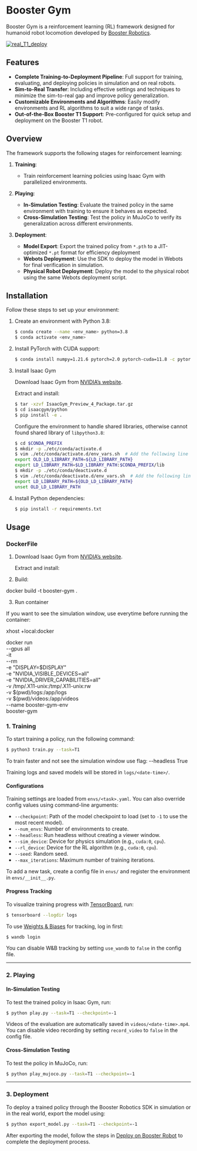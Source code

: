 # Booster Gym

Booster Gym is a reinforcement learning (RL) framework designed for humanoid robot locomotion developed by [Booster Robotics](https://boosterobotics.com/).

[![real_T1_deploy](https://obs-cdn.boosterobotics.com/rl_deploy_demo_video_v3.gif)](https://obs-cdn.boosterobotics.com/rl_deploy_demo_video.mp4)

## Features

- **Complete Training-to-Deployment Pipeline**: Full support for training, evaluating, and deploying policies in simulation and on real robots.
- **Sim-to-Real Transfer**: Including effective settings and techniques to minimize the sim-to-real gap and improve policy generalization.
- **Customizable Environments and Algorithms**: Easily modify environments and RL algorithms to suit a wide range of tasks.
- **Out-of-the-Box Booster T1 Support**: Pre-configured for quick setup and deployment on the Booster T1 robot.

## Overview

The framework supports the following stages for reinforcement learning:

1. **Training**: 

    - Train reinforcement learning policies using Isaac Gym with parallelized environments.

2. **Playing**:

    - **In-Simulation Testing**: Evaluate the trained policy in the same environment with training to ensure it behaves as expected.
    - **Cross-Simulation Testing**: Test the policy in MuJoCo to verify its generalization across different environments.

3. **Deployment**:

    - **Model Export**: Export the trained policy from `*.pth` to a JIT-optimized `*.pt` format for efficiency deployment
    - **Webots Deployment**: Use the SDK to deploy the model in Webots for final verification in simulation.
    - **Physical Robot Deployment**: Deploy the model to the physical robot using the same Webots deployment script.

## Installation

Follow these steps to set up your environment:

1. Create an environment with Python 3.8:

    ```sh
    $ conda create --name <env_name> python=3.8
    $ conda activate <env_name>
    ```

2. Install PyTorch with CUDA support:

    ```sh
    $ conda install numpy=1.21.6 pytorch=2.0 pytorch-cuda=11.8 -c pytorch -c nvidia
    ```

3. Install Isaac Gym

    Download Isaac Gym from [NVIDIA’s website](https://developer.nvidia.com/isaac-gym/download).

    Extract and install:

    ```sh
    $ tar -xzvf IsaacGym_Preview_4_Package.tar.gz
    $ cd isaacgym/python
    $ pip install -e .
    ```

    Configure the environment to handle shared libraries, otherwise cannot found shared library of `libpython3.8`:

    ```sh
    $ cd $CONDA_PREFIX
    $ mkdir -p ./etc/conda/activate.d
    $ vim ./etc/conda/activate.d/env_vars.sh  # Add the following line
    export OLD_LD_LIBRARY_PATH=${LD_LIBRARY_PATH}
    export LD_LIBRARY_PATH=$LD_LIBRARY_PATH:$CONDA_PREFIX/lib
    $ mkdir -p ./etc/conda/deactivate.d
    $ vim ./etc/conda/deactivate.d/env_vars.sh  # Add the following line
    export LD_LIBRARY_PATH=${OLD_LD_LIBRARY_PATH}
    unset OLD_LD_LIBRARY_PATH
    ```

 4. Install Python dependencies:

    ```sh
    $ pip install -r requirements.txt
    ```

## Usage

### DockerFile
1. Download Isaac Gym from [NVIDIA’s website](https://developer.nvidia.com/isaac-gym/download).

    Extract and install:

2. Build: 

docker build -t booster-gym .

3. Run container

If you want to see the simulation window, use everytime before running the container:

xhost +local:docker

docker run \
    --gpus all \
    -it \
    --rm \
    -e "DISPLAY=$DISPLAY" \
    -e "NVIDIA_VISIBLE_DEVICES=all" \
    -e "NVIDIA_DRIVER_CAPABILITIES=all" \
    -v /tmp/.X11-unix:/tmp/.X11-unix:rw \
    -v $(pwd)/logs:/app/logs \
    -v $(pwd)/videos:/app/videos \
    --name booster-gym-env \
    booster-gym

### 1. Training

To start training a policy, run the following command:

```sh
$ python3 train.py --task=T1
```

To train faster and not see the simulation window use flag: --headless True

Training logs and saved models will be stored in `logs/<date-time>/`.

#### Configurations

Training settings are loaded from `envs/<task>.yaml`. You can also override config values using command-line arguments:

- `--checkpoint`: Path of the model checkpoint to load (set to `-1` to use the most recent model).
- `--num_envs`: Number of environments to create.
- `--headless`: Run headless without creating a viewer window.
- `--sim_device`: Device for physics simulation (e.g., `cuda:0`, `cpu`). 
- `--rl_device`: Device for the RL algorithm (e.g., `cuda:0`, `cpu`). 
- `--seed`: Random seed.
- `--max_iterations`: Maximum number of training iterations.

To add a new task, create a config file in `envs/` and register the environment in `envs/__init__.py`.

#### Progress Tracking

To visualize training progress with [TensorBoard](https://www.tensorflow.org/tensorboard), run:

```sh
$ tensorboard --logdir logs
```

To use [Weights & Biases](https://wandb.ai/) for tracking, log in first:

```sh
$ wandb login
```

You can disable W&B tracking by setting `use_wandb` to `false` in the config file.

---

### 2. Playing

#### In-Simulation Testing

To test the trained policy in Isaac Gym, run:

```sh
$ python play.py --task=T1 --checkpoint=-1
```

Videos of the evaluation are automatically saved in `videos/<date-time>.mp4`. You can disable video recording by setting `record_video` to `false` in the config file.

#### Cross-Simulation Testing

To test the policy in MuJoCo, run:

```sh
$ python play_mujoco.py --task=T1 --checkpoint=-1
```

---

### 3. Deployment

To deploy a trained policy through the Booster Robotics SDK in simulation or in the real world, export the model using:

```sh
$ python export_model.py --task=T1 --checkpoint=-1
```

After exporting the model, follow the steps in [Deploy on Booster Robot](deploy/README.md) to complete the deployment process.
